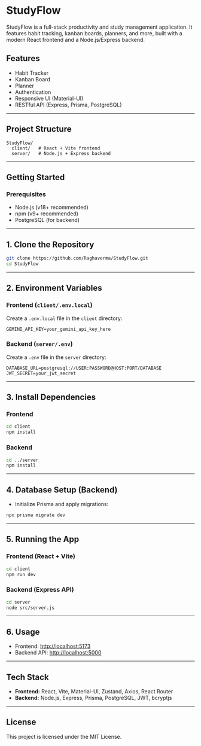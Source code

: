 # StudyFlow

StudyFlow is a full-stack productivity and study management application. It features habit tracking, kanban boards, planners, and more, built with a modern React frontend and a Node.js/Express backend.

## Features
- Habit Tracker
- Kanban Board
- Planner
- Authentication
- Responsive UI (Material-UI)
- RESTful API (Express, Prisma, PostgreSQL)

---

## Project Structure
```
StudyFlow/
  client/   # React + Vite frontend
  server/   # Node.js + Express backend
```

---

## Getting Started

### Prerequisites
- Node.js (v18+ recommended)
- npm (v9+ recommended)
- PostgreSQL (for backend)

---

## 1. Clone the Repository
```sh
git clone https://github.com/Raghaverma/StudyFlow.git
cd StudyFlow
```

---

## 2. Environment Variables

### Frontend (`client/.env.local`)
Create a `.env.local` file in the `client` directory:
```
GEMINI_API_KEY=your_gemini_api_key_here
```

### Backend (`server/.env`)
Create a `.env` file in the `server` directory:
```
DATABASE_URL=postgresql://USER:PASSWORD@HOST:PORT/DATABASE
JWT_SECRET=your_jwt_secret
```

---

## 3. Install Dependencies

### Frontend
```sh
cd client
npm install
```

### Backend
```sh
cd ../server
npm install
```

---

## 4. Database Setup (Backend)

- Initialize Prisma and apply migrations:
```sh
npx prisma migrate dev
```

---

## 5. Running the App

### Frontend (React + Vite)
```sh
cd client
npm run dev
```

### Backend (Express API)
```sh
cd server
node src/server.js
```

---

## 6. Usage
- Frontend: [http://localhost:5173](http://localhost:5173)
- Backend API: [http://localhost:5000](http://localhost:5000)

---

## Tech Stack
- **Frontend:** React, Vite, Material-UI, Zustand, Axios, React Router
- **Backend:** Node.js, Express, Prisma, PostgreSQL, JWT, bcryptjs

---

## License
This project is licensed under the MIT License.
